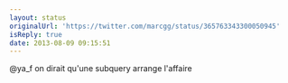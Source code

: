 ```yaml
---
layout: status
originalUrl: 'https://twitter.com/marcgg/status/365763343300050945'
isReply: true
date: 2013-08-09 09:15:51
---
```


@ya_f on dirait qu'une subquery arrange l'affaire
